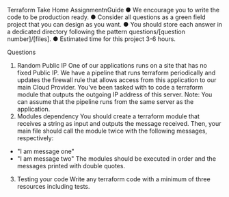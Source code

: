 

Terraform Take Home AssignmentnGuide
● We encourage you to write the code to be production ready.
● Consider all questions as a green field project that you can design as you want.
● You should store each answer in a dedicated directory following the pattern
questions/[question number]/[files].
● Estimated time for this project 3-6 hours.

Questions
1. Random Public IP
One of our applications runs on a site that has no fixed Public IP. We have a pipeline that
runs terraform periodically and updates the firewall rule that allows access from this
application to our main Cloud Provider.
You've been tasked with to code a terraform module that outputs the outgoing IP
address of this server.
Note: You can assume that the pipeline runs from the same server as the application.
2. Modules dependency
You should create a terraform module that receives a string as input and outputs the
message received. Then, your main file should call the module twice with the following
messages, respectively:
- "I am message one"
- "I am message two"
The modules should be executed in order and the messages printed with double quotes.
3. Testing your code
Write any terraform code with a minimum of three resources including tests.